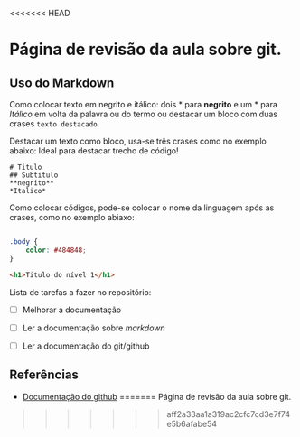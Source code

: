 <<<<<<< HEAD
# Página de revisão da aula sobre git.
## Uso do Markdown

Como colocar texto em negrito e 
itálico: dois * para **negrito** e um * para *Itálico* em volta da palavra ou do termo ou destacar um bloco com duas crases ``texto destacado``.

Destacar um texto como bloco, usa-se três crases como no exemplo abaixo:
Ideal para destacar trecho de código!
```
# Titulo
## Subtitulo
**negrito** 
*Italico*
```

Como colocar códigos, pode-se colocar o nome da linguagem após as crases, como no exemplo abiaxo:

```css

.body {
    color: #484848;
}
```

```html
<h1>Titulo do nível 1</h1>
```
Lista de tarefas a fazer no repositório:

- [ ] Melhorar a documentação 
- [ ] Ler a documentação sobre *markdown*
- [ ] Ler a documentação do git/github


## Referências

* [Documentação do github](https://docs.github.com/pt/get-started/writing-on-github/getting-started-with-writing-and-formatting-on-github/basic-writing-and-formatting-syntax#headings)
=======
Página de revisão da aula sobre git.
>>>>>>> aff2a33aa1a319ac2cfc7cd3e7f74e5b6afabe54
